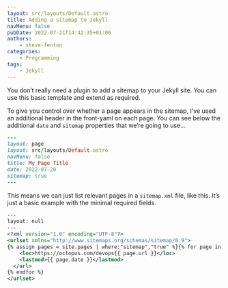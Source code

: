 ```yaml
---
layout: src/layouts/Default.astro
title: Adding a sitemap to Jekyll
navMenu: false
pubDate: 2022-07-21T14:42:35+01:00
authors:
    - steve-fenton
categories:
    - Programming
tags:
    - Jekyll
---
```


You don’t really need a plugin to add a sitemap to your Jekyll site. You can use this basic template and extend as required.

To give you control over whether a page appears in the sitemap, I’ve used an additional header in the front-yaml on each page. You can see below the additional `date` and `sitemap` properties that we’re going to use…

```ruby
---
layout: page
layout: src/layouts/Default.astro
navMenu: false
title: My Page Title 
date: 2022-07-20
sitemap: true
---
```

This means we can just list relevant pages in a `sitemap.xml` file, like this. It’s just a basic example with the minimal required fields.

```xml
---
layout: null
---
<?xml version="1.0" encoding="UTF-8"?>
<urlset xmlns="http://www.sitemaps.org/schemas/sitemap/0.9">
{% assign pages = site.pages | where:"sitemap","true" %}{% for page in pages %}  <url>
    <loc>https://octopus.com/devops{{ page.url }}</loc>
    <lastmod>{{ page.date }}</lastmod>
  </url>
{% endfor %}
</urlset>
```